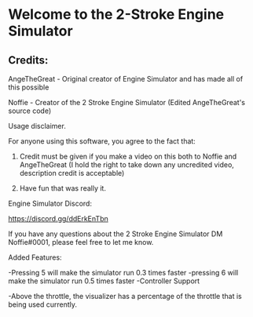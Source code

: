 # Welcome to the 2-Stroke Engine Simulator

## Credits:

AngeTheGreat - Original creator of Engine Simulator and has made all of this possible

Noffie - Creator of the 2 Stroke Engine Simulator (Edited AngeTheGreat's source code)


Usage disclaimer.

For anyone using this software, you agree to the fact that:

1. Credit must be given if you make a video on this both to Noffie and AngeTheGreat
   (I hold the right to take down any uncredited video, description credit is acceptable)

2. Have fun that was really it.

Engine Simulator Discord:

https://discord.gg/ddErkEnTbn

If you have any questions about the 2 Stroke Engine Simulator DM Noffie#0001, please feel free to let me know.

Added Features:

-Pressing 5 will make the simulator run 0.3 times faster
-pressing 6 will make the simulator run 0.5 times faster
-Controller Support

-Above the throttle, the visualizer has a percentage of the throttle
 that is being used currently.



